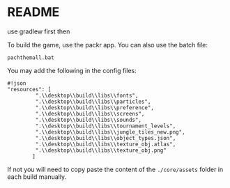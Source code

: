 # README #

use gradlew first then

To build the game, use the packr app. You can also use the batch file:

```
pachthemall.bat
```


You may add the following in the config files:
```
#!json
"resources": [
         ".\\desktop\\build\\libs\\fonts",
         ".\\desktop\\build\\libs\\particles",
         ".\\desktop\\build\\libs\\preference",
         ".\\desktop\\build\\libs\\screens",
         ".\\desktop\\build\\libs\\sounds",
         ".\\desktop\\build\\libs\\tournament_levels",
         ".\\desktop\\build\\libs\\jungle_tiles_new.png",
         ".\\desktop\\build\\libs\\object_types.json",
         ".\\desktop\\build\\libs\\texture_obj.atlas",
         ".\\desktop\\build\\libs\\texture_obj.png"
        ]

```

If not you will need to copy paste the content of the `./core/assets` folder in each build manually.